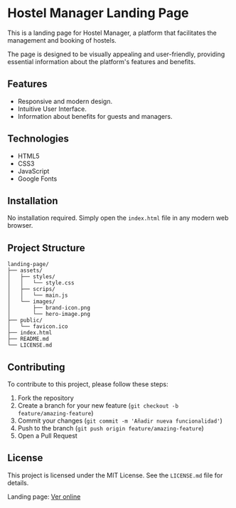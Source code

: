# Hostel Manager Landing Page

This is a landing page for Hostel Manager, a platform that facilitates the management and booking of hostels. 

The page is designed to be visually appealing and user-friendly, providing essential 
information about the platform's features and benefits.

## Features

- Responsive and modern design.
- Intuitive User Interface.
- Information about benefits for guests and managers.

## Technologies

- HTML5
- CSS3
- JavaScript
- Google Fonts

## Installation

No installation required. Simply open the `index.html` file in any modern web browser.

## Project Structure

```
landing-page/
├── assets/
│   ├── styles/
│   │   └── style.css
│   ├── scrips/
│   │   └── main.js
│   └── images/
│       ├── brand-icon.png
│       └── hero-image.png
├── public/
│   └── favicon.ico
├── index.html
├── README.md
└── LICENSE.md

```

## Contributing

To contribute to this project, please follow these steps:
1. Fork the repository
2. Create a branch for your new feature (`git checkout -b feature/amazing-feature`)
3. Commit your changes (`git commit -m 'Añadir nueva funcionalidad'`)
4. Push to the branch (`git push origin feature/amazing-feature`)
5. Open a Pull Request

## License

This project is licensed under the MIT License. See the `LICENSE.md` file for details.

Landing page: [Ver online](https://upc-pre-202520-1asi0730-7429-codelab.github.io/landing-page/)